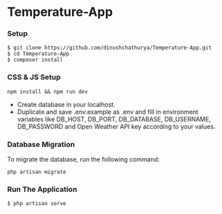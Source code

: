 # Temperature-App

### Setup
 
```
$ git clone https://github.com/dinushchathurya/Temperature-App.git
$ cd Temperature-App
$ composer install
```
### CSS & JS Setup

```
npm install && npm run dev
```
  - Create database in your localhost.
  - Duplicate and save .env.example as .env and fill in environment variables like DB_HOST, DB_PORT, DB_DATABASE, DB_USERNAME, DB_PASSWORD and Open Weather API key according to your values.

### Database Migration

To migrate the database, run the following command:
```
php artisan migrate
```
### Run The Application
```
$ php artisan serve
```
